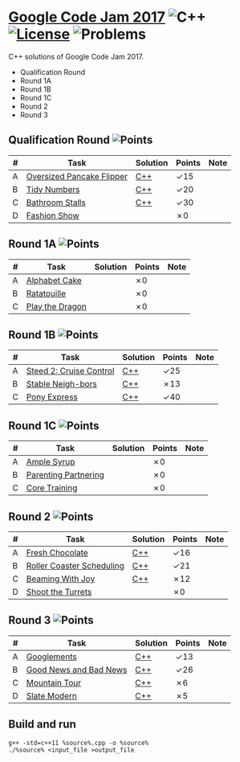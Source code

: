# [Google Code Jam 2017](https://code.google.com/codejam/past-contests) ![C++](https://img.shields.io/badge/language-C++-orange.svg) [![License](https://img.shields.io/badge/license-MIT-blue.svg)](./LICENSE.md) ![Problems](https://img.shields.io/badge/progress-9%2F21-ff69b4.svg) 

C++ solutions of Google Code Jam 2017.

* Qualification Round
* Round 1A
* Round 1B
* Round 1C
* Round 2
* Round 3

## Qualification Round ![Points](https://img.shields.io/badge/points-65%2F100-green.svg)

| # | Task | Solution | Points | Note |
|---| ---- | ------ | -------- | ---- |
| A | [Oversized Pancake Flipper](https://code.google.com/codejam/contest/3264486/dashboard#s=p0) | [C++](./Qualification%20Round/oversized_pancake_flipper.cpp) | ✓15 | | 
| B | [Tidy Numbers](https://code.google.com/codejam/contest/3264486/dashboard#s=p1) | [C++](./Qualification%20Round/tidy_numbers.cpp) | ✓20 | | 
| C | [Bathroom Stalls](https://code.google.com/codejam/contest/3264486/dashboard#s=p2) | [C++](./Qualification%20Round/bathroom_stalls.cpp) | ✓30 | | 
| D | [Fashion Show](https://code.google.com/codejam/contest/3264486/dashboard#s=p3) |   | ✗0 | | 

## Round 1A ![Points](https://img.shields.io/badge/points-0%2F3-green.svg)

| # | Task | Solution | Points | Note |
|---| ---- | ------ | -------- | ---- |
| A | [Alphabet Cake](https://code.google.com/codejam/contest/5304486/dashboard#s=p0) |   | ✗0 | | 
| B | [Ratatouille](https://code.google.com/codejam/contest/5304486/dashboard#s=p1) |   | ✗0 | | 
| C | [Play the Dragon](https://code.google.com/codejam/contest/5304486/dashboard#s=p2) |   | ✗0 | | 

## Round 1B ![Points](https://img.shields.io/badge/points-78%2F100-green.svg)

| # | Task | Solution | Points | Note |
|---| ---- | ------ | -------- | ---- |
| A | [Steed 2: Cruise Control](https://code.google.com/codejam/contest/8294486/dashboard#s=p0) | [C++](./Round%201B/steed_2_cruise_control.cpp) | ✓25 | | 
| B | [Stable Neigh-bors](https://code.google.com/codejam/contest/8294486/dashboard#s=p1) | [C++](./Round%201B/stable_neighbors.cpp) | ✗13 | | 
| C | [Pony Express](https://code.google.com/codejam/contest/8294486/dashboard#s=p2) | [C++](./Round%201B/pony_express.cpp) | ✓40 | | 

## Round 1C ![Points](https://img.shields.io/badge/points-0%2F3-green.svg)

| # | Task | Solution | Points | Note |
|---| ---- | ------ | -------- | ---- |
| A | [Ample Syrup](https://code.google.com/codejam/contest/3274486/dashboard#s=p0) |   | ✗0 | | 
| B | [Parenting Partnering](https://code.google.com/codejam/contest/3274486/dashboard#s=p1) |   | ✗0 | | 
| C | [Core Training](https://code.google.com/codejam/contest/3274486/dashboard#s=p2) |   | ✗0 | | 

## Round 2 ![Points](https://img.shields.io/badge/points-49%2F100-green.svg)

| # | Task | Solution | Points | Note |
|---| ---- | ------ | -------- | ---- |
| A | [Fresh Chocolate](https://code.google.com/codejam/contest/5314486/dashboard#s=p0) | [C++](./Round%202/fresh_chocolate.cpp) | ✓16 | | 
| B | [Roller Coaster Scheduling](https://code.google.com/codejam/contest/5314486/dashboard#s=p1) | [C++](./Round%202/roller_coaster_scheduling.cpp) | ✓21 | | 
| C | [Beaming With Joy](https://code.google.com/codejam/contest/5314486/dashboard#s=p2) | [C++](./Round%202/beaming_with_joy.cpp) | ✗12 | | 
| D | [Shoot the Turrets](https://code.google.com/codejam/contest/5314486/dashboard#s=p3) |   | ✗0 | | 

## Round 3 ![Points](https://img.shields.io/badge/points-50%2F100-green.svg)

| # | Task | Solution | Points | Note |
|---| ---- | ------ | -------- | ---- |
| A | [Googlements](https://code.google.com/codejam/contest/8304486/dashboard#s=p0) | [C++](./Round%203/googlements.cpp) | ✓13 | | 
| B | [Good News and Bad News](https://code.google.com/codejam/contest/8304486/dashboard#s=p1) | [C++](./Round%203/good_news_and_bad_news.cpp) | ✓26 | | 
| C | [Mountain Tour](https://code.google.com/codejam/contest/8304486/dashboard#s=p2) | [C++](./Round%203/mountain_tour.cpp) | ✗6 | | 
| D | [Slate Modern](https://code.google.com/codejam/contest/8304486/dashboard#s=p3) | [C++](./Round%203/slate_modern.cpp) | ✗5 | | 

## Build and run
```
g++ -std=c++11 %source%.cpp -o %source%
./%source% <input_file >output_file
```
